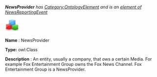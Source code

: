 ___NewsProvider__ 
 has
 [Category:OntologyElement](../../Category/OntologyElement "Category:OntologyElement") 
 and is an
 [element of](../../Property/ElementOf "Property:ElementOf") 
[NewsReportingEvent](../../Submissions/NewsReportingEvent "Submissions:NewsReportingEvent")_




  





[![Class](../images/thumb/2/27/Class.gif/45px-Class.gif)](../../Image/Class.gif "Class")


__Name__ 
 : NewsProvider
 



__Type:__ 
 owl:Class
 



__Description__ 
 : An entity, usually a company, that ows a certain Media. For example Fox Entertainment Group owns the Fox News Channel. Fox Entertainment Group is a NewsProvider.